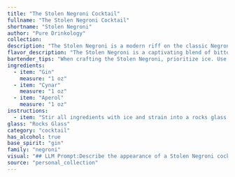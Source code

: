 ```yaml
---
title: "The Stolen Negroni Cocktail"
fullname: "The Stolen Negroni Cocktail"
shortname: "Stolen Negroni"
author: "Pure Drinkology"
collection:
description: "The Stolen Negroni is a modern riff on the classic Negroni, drawing from the bitter-sweet Italian Negroni family. It swaps Campari for Cynar and Aperol, creating a unique flavor profile that blends the herbal bitterness of Cynar with the bright orange notes of Aperol. "
flavor_description: "The Stolen Negroni is a captivating blend of bitter and sweet, with a complex and nuanced flavor profile. The gin provides a crisp, juniper-forward base, while the Cynar contributes a distinct artichoke and coffee bitterness. Aperol offers a bright, orangey sweetness that balances the bitterness beautifully. The result is a sophisticated and refreshing cocktail with a lingering, slightly herbal finish. "
bartender_tips: "When crafting the Stolen Negroni, prioritize ice. Use large cubes or a sphere for slow melting and dilution. Ensure equal parts of Gin, Cynar, and Aperol for a balanced bitter-sweet profile. Stir gently to chill and blend flavors, avoiding over-dilution. Garnish with an orange peel, expressing its oils over the drink. "
ingredients:
  - item: "Gin"
    measure: "1 oz"
  - item: "Cynar"
    measure: "1 oz"
  - item: "Aperol"
    measure: "1 oz"
instructions:
  - item: "Stir all ingredients with ice and strain into a rocks glass."
glass: "Rocks Glass"
category: "cocktail"
has_alcohol: true
base_spirit: "gin"
family: "negroni"
visual: "## LLM Prompt:Describe the appearance of a Stolen Negroni cocktail made with Gin, Cynar, and Aperol.  Focus on the color, clarity, and any visual details like ice or garnishes.  Be sure to convey the overall aesthetic of the drink, including whether it's inviting or intriguing. **Bonus:** If possible, compare the visual aspects of a Stolen Negroni to a classic Negroni. "
source: "personal_collection"
---
```



